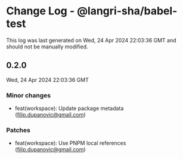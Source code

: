 # Change Log - @langri-sha/babel-test

This log was last generated on Wed, 24 Apr 2024 22:03:36 GMT and should not be
manually modified.

<!-- Start content -->

## 0.2.0

Wed, 24 Apr 2024 22:03:36 GMT

### Minor changes

- feat(workspace): Update package metadata (filip.dupanovic@gmail.com)

### Patches

- feat(workspace): Use PNPM local references (filip.dupanovic@gmail.com)
